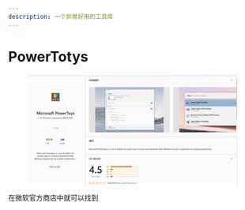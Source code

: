 ```yaml
---
description: 一个非常好用的工具库
---
```


# PowerTotys

<figure><img src="../../../.gitbook/assets/image (3).png" alt=""><figcaption></figcaption></figure>

在微软官方商店中就可以找到
